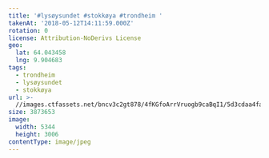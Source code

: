 ```yaml
---
title: '#lysøysundet #stokkøya #trondheim '
takenAt: '2018-05-12T14:11:59.000Z'
rotation: 0
license: Attribution-NoDerivs License
geo:
  lat: 64.043458
  lng: 9.904683
tags:
  - trondheim
  - lysøysundet
  - stokkøya
url: >-
  //images.ctfassets.net/bncv3c2gt878/4fKGfoArrVruogb9caBqI1/5d3cdaa4fa309071b6f3c2e65aebeb93/lysysundet-stokkya-trondheim_41362729834_o
size: 3873653
image:
  width: 5344
  height: 3006
contentType: image/jpeg
---
```


